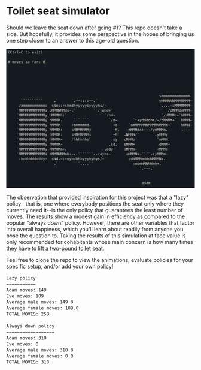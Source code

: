 # Toilet seat simulator

Should we leave the seat down after going #1? This repo doesn't take a side. But hopefully, it provides some perspective in the hopes of bringing us one step closer to an answer to this age-old question.

![](https://github.com/AitanG/toilet-seat-simulation/blob/master/screenshot.png)

The observation that provided inspiration for this project was that a "lazy" policy--that is, one where everybody positions the seat only where they currently need it--is the only policy that guarantees the least number of moves. The results show a modest gain in efficiency as compared to the popular "always down" policy. However, there are other variables that factor into overall happiness, which you'll learn about readily from anyone you pose the question to. Taking the results of this simulation at face value is only recommended for cohabitants whose main concern is how many times they have to lift a two-pound toilet seat.

Feel free to clone the repo to view the animations, evaluate policies for your specific setup, and/or add your own policy!

	Lazy policy
	===========
	Adam moves: 149
	Eve moves: 109
	Average male moves: 149.0
	Average female moves: 109.0
	TOTAL MOVES: 258

	Always down policy
	==================
	Adam moves: 310
	Eve moves: 0
	Average male moves: 310.0
	Average female moves: 0.0
	TOTAL MOVES: 310
